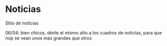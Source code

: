 # Noticias
Sitio de noticias

06/04: bien chicos, dénle el mismo alto a los cuadros de noticias, para que nop se vean unos más grandes que otros
